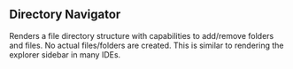 ## Directory Navigator

Renders a file directory structure with capabilities to add/remove folders and files. No actual files/folders are created. This is similar to rendering the explorer sidebar in many IDEs.
